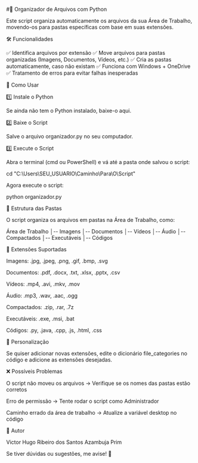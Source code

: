 #📂 Organizador de Arquivos com Python

Este script organiza automaticamente os arquivos da sua Área de Trabalho, movendo-os para pastas específicas com base em suas extensões.

🛠️ Funcionalidades

✅ Identifica arquivos por extensão
✅ Move arquivos para pastas organizadas (Imagens, Documentos, Vídeos, etc.)
✅ Cria as pastas automaticamente, caso não existam
✅ Funciona com Windows + OneDrive
✅ Tratamento de erros para evitar falhas inesperadas

🚀 Como Usar

1️⃣ Instale o Python

Se ainda não tem o Python instalado, baixe-o aqui.

2️⃣ Baixe o Script

Salve o arquivo organizador.py no seu computador.

3️⃣ Execute o Script

Abra o terminal (cmd ou PowerShell) e vá até a pasta onde salvou o script:

cd "C:\Users\SEU_USUARIO\Caminho\Para\O\Script"

Agora execute o script:

python organizador.py

📁 Estrutura das Pastas

O script organiza os arquivos em pastas na Área de Trabalho, como:

Área de Trabalho
│-- Imagens
│-- Documentos
│-- Vídeos
│-- Áudio
│-- Compactados
│-- Executáveis
│-- Códigos

📌 Extensões Suportadas

Imagens: .jpg, .jpeg, .png, .gif, .bmp, .svg

Documentos: .pdf, .docx, .txt, .xlsx, .pptx, .csv

Vídeos: .mp4, .avi, .mkv, .mov

Áudio: .mp3, .wav, .aac, .ogg

Compactados: .zip, .rar, .7z

Executáveis: .exe, .msi, .bat

Códigos: .py, .java, .cpp, .js, .html, .css

🔧 Personalização

Se quiser adicionar novas extensões, edite o dicionário file_categories no código e adicione as extensões desejadas.

❌ Possíveis Problemas

O script não moveu os arquivos → Verifique se os nomes das pastas estão corretos

Erro de permissão → Tente rodar o script como Administrador

Caminho errado da área de trabalho → Atualize a variável desktop no código

📌 Autor

Victor Hugo Ribeiro dos Santos Azambuja Prim

Se tiver dúvidas ou sugestões, me avise! 🚀

